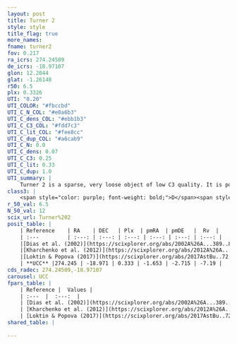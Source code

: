 ```yaml
---
layout: post
title: Turner 2
style: style
title_flag: true
more_names: 
fname: turner2
fov: 0.217
ra_icrs: 274.24509
de_icrs: -18.97107
glon: 12.2044
glat: -1.26148
r50: 6.5
plx: 0.3326
UTI: "0.20"
UTI_COLOR: "#fbccbd"
UTI_C_N_COL: "#e0a6b3"
UTI_C_dens_COL: "#ebb1b3"
UTI_C_C3_COL: "#fdd7c3"
UTI_C_lit_COL: "#fee8cc"
UTI_C_dup_COL: "#a6cab9"
UTI_C_N: 0.0
UTI_C_dens: 0.07
UTI_C_C3: 0.25
UTI_C_lit: 0.33
UTI_C_dup: 1.0
UTI_summary: |
    Turner 2 is a sparse, very loose object of low C3 quality. It is poorly studied in the literature, with no articles listed in the last 8 years.<br><br><span style="color: #99180f; font-weight: bold;">Warning: </span>contains less than 25 stars with <i>P>0.5</i> estimated.
class3: |
    <span style="color: purple; font-weight: bold;">D</span><span style="color: #FFC300; font-weight: bold;">B</span>
r_50_val: 6.5
N_50_val: 12
scix_url: Turner%202
posit_table: |
    | Reference    | RA    | DEC   | Plx  | pmRA  | pmDE   |  Rv  |
    | :---         | :---: | :---: | :---: | :---: | :---: | :---: |
    |[Dias et al. (2002)](https://scixplorer.org/abs/2002A%26A...389..871D) | 274.296 | -18.824 | -- | 1.25 | -0.77 | -- |
    |[Kharchenko et al. (2012)](https://scixplorer.org/abs/2012A%26A...543A.156K) | 274.23 | -19.065 | -- | 2.8 | 1.1 | -- |
    |[Loktin & Popova (2017)](https://scixplorer.org/abs/2017AstBu..72..257L) | 274.335 | -18.842 | -- | 3.172 | -2.662 | -15.7 |
    | **UCC** |274.245 | -18.971 | 0.333 | -1.653 | -2.715 | -7.19 | 
cds_radec: 274.24509,-18.97107
carousel: UCC
fpars_table: |
    | Reference |  Values |
    | :---  |  :---:  |
    | [Dias et al. (2002)](https://scixplorer.org/abs/2002A%26A...389..871D) | `E(B-V)=0.36, Dist=1190.0, Age=8.0` |
    | [Kharchenko et al. (2012)](https://scixplorer.org/abs/2012A%26A...543A.156K) | `e_bv=0.458, distance=1290, log_age=7.9` |
    | [Loktin & Popova (2017)](https://scixplorer.org/abs/2017AstBu..72..257L) | `E(B-V)=0.494, Dmod=9.717, logt=6.6` |
shared_table: |
    
---
```

